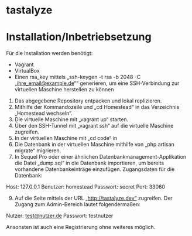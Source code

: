 # tastalyze

# Installation/Inbetriebsetzung
Für die Installation werden benötigt:
- Vagrant
- VirtualBox
- Einen rsa_key mittels „ssh-keygen -t rsa -b 2048 -C „ihre_email@example.de““ generieren, um eine SSH-Verbindung zur virtuellen Maschine herstellen zu können

1. Das abgegebene Repository entpacken und lokal replizieren.
2. Mithilfe der Kommandozeile und „cd Homestead“ in das Verzeichnis „Homestead wechseln“.
3. Die virtuelle Maschine mit „vagrant up“ starten.
4. Über den SSH-Tunnel mit „vagrant ssh“ auf die virtuelle Maschine zugreifen.
5. In der virtuellen Maschine mit „cd code“ in 
6. Die Datenbank in der virtuellen Maschine mithilfe von „php artisan migrate“ migrieren.
7. In Sequel Pro oder einer ähnlichen Datenbankmanagement-Applikation die Datei „dump.sql“ in die Datenbank importieren, um bereits vorhandene Datenbankeinträge einzufügen. Zugangsdaten für die Datenbank:

Host: 127.0.0.1
Benutzer: homestead
Passwort: secret
Port: 33060

9. Auf die Seite mittels der URL „http://tastalyze.dev“ zugreifen.
Der Zugang zum Admin-Bereich lautet folgendermaßen:

Nutzer: test@nutzer.de
Passwort: testnutzer

Ansonsten ist auch eine Registrierung ohne weiteres möglich.
